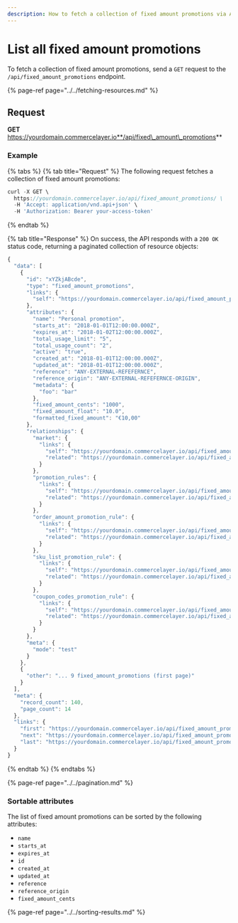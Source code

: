 ```yaml
---
description: How to fetch a collection of fixed amount promotions via API
---
```


# List all fixed amount promotions

To fetch a collection of fixed amount promotions, send a `GET` request to the `/api/fixed_amount_promotions` endpoint.

{% page-ref page="../../fetching-resources.md" %}

## Request

**GET** https://yourdomain.commercelayer.io**/api/fixed\_amount\_promotions**

### **Example**

{% tabs %}
{% tab title="Request" %}
The following request fetches a collection of fixed amount promotions:

```javascript
curl -X GET \
  https://yourdomain.commercelayer.io/api/fixed_amount_promotions/ \
  -H 'Accept: application/vnd.api+json' \
  -H 'Authorization: Bearer your-access-token'
```
{% endtab %}

{% tab title="Response" %}
On success, the API responds with a `200 OK` status code, returning a paginated collection of resource objects:

```javascript
{
  "data": [
    {
      "id": "xYZkjABcde",
      "type": "fixed_amount_promotions",
      "links": {
        "self": "https://yourdomain.commercelayer.io/api/fixed_amount_promotions/xYZkjABcde"
      },
      "attributes": {
        "name": "Personal promotion",
        "starts_at": "2018-01-01T12:00:00.000Z",
        "expires_at": "2018-01-02T12:00:00.000Z",
        "total_usage_limit": "5",
        "total_usage_count": "2",
        "active": "true",
        "created_at": "2018-01-01T12:00:00.000Z",
        "updated_at": "2018-01-01T12:00:00.000Z",
        "reference": "ANY-EXTERNAL-REFEFERNCE",
        "reference_origin": "ANY-EXTERNAL-REFEFERNCE-ORIGIN",
        "metadata": {
          "foo": "bar"
        },
        "fixed_amount_cents": "1000",
        "fixed_amount_float": "10.0",
        "formatted_fixed_amount": "€10,00"
      },
      "relationships": {
        "market": {
          "links": {
            "self": "https://yourdomain.commercelayer.io/api/fixed_amount_promotions/xYZkjABcde/relationships/market",
            "related": "https://yourdomain.commercelayer.io/api/fixed_amount_promotions/xYZkjABcde/market"
          }
        },
        "promotion_rules": {
          "links": {
            "self": "https://yourdomain.commercelayer.io/api/fixed_amount_promotions/xYZkjABcde/relationships/promotion_rules",
            "related": "https://yourdomain.commercelayer.io/api/fixed_amount_promotions/xYZkjABcde/promotion_rules"
          }
        },
        "order_amount_promotion_rule": {
          "links": {
            "self": "https://yourdomain.commercelayer.io/api/fixed_amount_promotions/xYZkjABcde/relationships/order_amount_promotion_rule",
            "related": "https://yourdomain.commercelayer.io/api/fixed_amount_promotions/xYZkjABcde/order_amount_promotion_rule"
          }
        },
        "sku_list_promotion_rule": {
          "links": {
            "self": "https://yourdomain.commercelayer.io/api/fixed_amount_promotions/xYZkjABcde/relationships/sku_list_promotion_rule",
            "related": "https://yourdomain.commercelayer.io/api/fixed_amount_promotions/xYZkjABcde/sku_list_promotion_rule"
          }
        },
        "coupon_codes_promotion_rule": {
          "links": {
            "self": "https://yourdomain.commercelayer.io/api/fixed_amount_promotions/xYZkjABcde/relationships/coupon_codes_promotion_rule",
            "related": "https://yourdomain.commercelayer.io/api/fixed_amount_promotions/xYZkjABcde/coupon_codes_promotion_rule"
          }
        }
      },
      "meta": {
        "mode": "test"
      }
    },
    {
      "other": "... 9 fixed_amount_promotions (first page)"
    }
  ],
  "meta": {
    "record_count": 140,
    "page_count": 14
  },
  "links": {
    "first": "https://yourdomain.commercelayer.io/api/fixed_amount_promotions?page[number]=1&page[size]=10",
    "next": "https://yourdomain.commercelayer.io/api/fixed_amount_promotions?page[number]=2&page[size]=10",
    "last": "https://yourdomain.commercelayer.io/api/fixed_amount_promotions?page[number]=14&page[size]=10"
  }
}
```
{% endtab %}
{% endtabs %}

{% page-ref page="../../pagination.md" %}

### Sortable attributes

The list of fixed amount promotions can be sorted by the following attributes:

* `name`
* `starts_at`
* `expires_at`
* `id`
* `created_at`
* `updated_at`
* `reference`
* `reference_origin`
* `fixed_amount_cents`

{% page-ref page="../../sorting-results.md" %}

